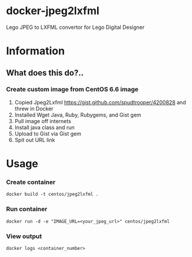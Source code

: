 # docker-jpeg2lxfml
Lego JPEG to LXFML convertor for Lego Digital Designer

# Information

## What does this do?..

### Create custom image from CentOS 6.6 image

1) Copied Jpeg2Lxfml https://gist.github.com/spudtrooper/4200828 and threw in Docker
2) Installed Wget Java, Ruby, Rubygems, and Gist gem
3) Pull image off internets
4) Install java class and run
5) Upload to Gist via Gist gem
6) Spit out URL link

# Usage

### Create container

`docker build -t centos/jpeg2lxfml .`

### Run container

`docker run -d -e "IMAGE_URL=<your_jpeg_url>" centos/jpeg2lxfml`

### View output

`docker logs <container_number>`
